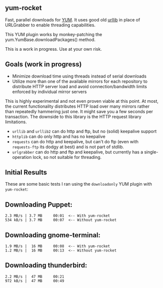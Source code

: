 yum-rocket
----------

Fast, parallel downloads for [YUM](http://yum.baseurl.org). It uses good old
[urllib](http://docs.python.org/library/urllib.html) in place of URLGrabber to
enable threading capabilities.

This YUM plugin works by monkey-patching the yum.YumBase.downloadPackages()
method.

This is a work in progress. Use at your own risk.

Goals (work in progress)
------------------------

- Minimize download time using threads instead of serial downloads
- Utilize more than one of the available mirrors for each repository to
  distribute HTTP server load and avoid connection/bandwidth limits enforced by
  individual mirror servers

This is highly experimental and not even proven viable at this point. At most,
the current functionality distributes HTTP load over many mirrors rather than
repeatedly hammering just one. It might save you a few seconds per transaction.
The downside to this library is the HTTP request library limitations.

- `urllib` and `urllib2` can do http and ftp, but no (solid) keepalive support
- `httplib` can do only http and has no keepalive
- `requests` can do http and keepalive, but can't do ftp (even with
  `requests-ftp` its dodgy at best) and is not part of stdlib.
- `urlgrabber` can do http and ftp and keepalive, but currently has a
  single-operation lock, so not suitable for threading.

Initial Results
---------------

These are some basic tests I ran using the `downloadonly` YUM plugin with
`yum-rocket`:

## Downloading Puppet:

```
2.3 MB/s | 3.7 MB     00:01  <-- With yum-rocket
534 kB/s | 3.7 MB     00:07  <-- Without yum-rocket
```

## Downloading gnome-terminal:

```
1.9 MB/s |  16 MB     00:08  <-- With yum-rocket
1.2 MB/s |  16 MB     00:13  <-- Without yum-rocket
```

## Downloading thunderbird:

```
2.2 MB/s |  47 MB     00:21
972 kB/s |  47 MB     00:49
```
